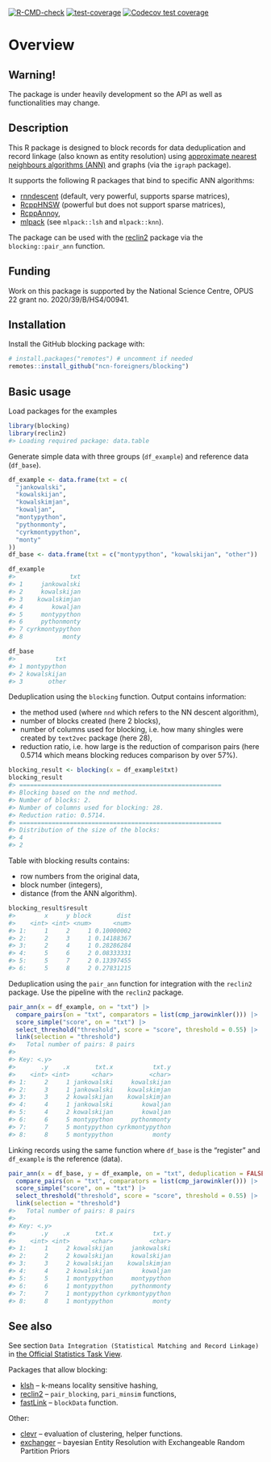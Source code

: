 
<!-- badges: start -->

[![R-CMD-check](https://github.com/ncn-foreigners/blocking/actions/workflows/R-CMD-check.yaml/badge.svg)](https://github.com/ncn-foreigners/blocking/actions/workflows/R-CMD-check.yaml)
[![test-coverage](https://github.com/ncn-foreigners/blocking/actions/workflows/test-coverage.yaml/badge.svg)](https://github.com/ncn-foreigners/blocking/actions/workflows/test-coverage.yaml)
[![Codecov test
coverage](https://codecov.io/gh/ncn-foreigners/blocking/branch/main/graph/badge.svg)](https://app.codecov.io/gh/ncn-foreigners/blocking?branch=main)
<!-- badges: end -->

# Overview

## Warning!

The package is under heavily development so the API as well as
functionalities may change.

## Description

This R package is designed to block records for data deduplication and
record linkage (also known as entity resolution) using [approximate
nearest neighbours algorithms
(ANN)](https://en.wikipedia.org/wiki/Nearest_neighbor_search) and graphs
(via the `igraph` package).

It supports the following R packages that bind to specific ANN
algorithms:

- [rnndescent](https://cran.r-project.org/package=rnndescent) (default,
  very powerful, supports sparse matrices),
- [RcppHNSW](https://cran.r-project.org/package=RcppHNSW) (powerful but
  does not support sparse matrices),
- [RcppAnnoy](https://cran.r-project.org/package=RcppAnnoy),
- [mlpack](https://cran.r-project.org/package=RcppAnnoy) (see
  `mlpack::lsh` and `mlpack::knn`).

The package can be used with the
[reclin2](https://cran.r-project.org/package=reclin2) package via the
`blocking::pair_ann` function.

## Funding

Work on this package is supported by the National Science Centre, OPUS
22 grant no. 2020/39/B/HS4/00941.

## Installation

Install the GitHub blocking package with:

``` r
# install.packages("remotes") # uncomment if needed
remotes::install_github("ncn-foreigners/blocking")
```

## Basic usage

Load packages for the examples

``` r
library(blocking)
library(reclin2)
#> Loading required package: data.table
```

Generate simple data with three groups (`df_example`) and reference data
(`df_base`).

``` r
df_example <- data.frame(txt = c(
  "jankowalski",
  "kowalskijan",
  "kowalskimjan",
  "kowaljan",
  "montypython",
  "pythonmonty",
  "cyrkmontypython",
  "monty"
))
df_base <- data.frame(txt = c("montypython", "kowalskijan", "other"))

df_example
#>               txt
#> 1     jankowalski
#> 2     kowalskijan
#> 3    kowalskimjan
#> 4        kowaljan
#> 5     montypython
#> 6     pythonmonty
#> 7 cyrkmontypython
#> 8           monty

df_base
#>           txt
#> 1 montypython
#> 2 kowalskijan
#> 3       other
```

Deduplication using the `blocking` function. Output contains
information:

- the method used (where `nnd` which refers to the NN descent
  algorithm),
- number of blocks created (here 2 blocks),
- number of columns used for blocking, i.e. how many shingles were
  created by `text2vec` package (here 28),
- reduction ratio, i.e. how large is the reduction of comparison pairs
  (here 0.5714 which means blocking reduces comparison by over 57%).

``` r
blocking_result <- blocking(x = df_example$txt)
blocking_result
#> ========================================================
#> Blocking based on the nnd method.
#> Number of blocks: 2.
#> Number of columns used for blocking: 28.
#> Reduction ratio: 0.5714.
#> ========================================================
#> Distribution of the size of the blocks:
#> 4 
#> 2
```

Table with blocking results contains:

- row numbers from the original data,
- block number (integers),
- distance (from the ANN algorithm).

``` r
blocking_result$result
#>        x     y block       dist
#>    <int> <int> <num>      <num>
#> 1:     1     2     1 0.10000002
#> 2:     2     3     1 0.14188367
#> 3:     2     4     1 0.28286284
#> 4:     5     6     2 0.08333331
#> 5:     5     7     2 0.13397455
#> 6:     5     8     2 0.27831215
```

Deduplication using the `pair_ann` function for integration with the
`reclin2` package. Use the pipeline with the `reclin2` package.

``` r
pair_ann(x = df_example, on = "txt") |>
  compare_pairs(on = "txt", comparators = list(cmp_jarowinkler())) |>
  score_simple("score", on = "txt") |>
  select_threshold("threshold", score = "score", threshold = 0.55) |>
  link(selection = "threshold")
#>   Total number of pairs: 8 pairs
#> 
#> Key: <.y>
#>       .y    .x       txt.x           txt.y
#>    <int> <int>      <char>          <char>
#> 1:     2     1 jankowalski     kowalskijan
#> 2:     3     1 jankowalski    kowalskimjan
#> 3:     3     2 kowalskijan    kowalskimjan
#> 4:     4     1 jankowalski        kowaljan
#> 5:     4     2 kowalskijan        kowaljan
#> 6:     6     5 montypython     pythonmonty
#> 7:     7     5 montypython cyrkmontypython
#> 8:     8     5 montypython           monty
```

Linking records using the same function where `df_base` is the
“register” and `df_example` is the reference (data).

``` r
pair_ann(x = df_base, y = df_example, on = "txt", deduplication = FALSE) |>
  compare_pairs(on = "txt", comparators = list(cmp_jarowinkler())) |>
  score_simple("score", on = "txt") |>
  select_threshold("threshold", score = "score", threshold = 0.55) |>
  link(selection = "threshold")
#>   Total number of pairs: 8 pairs
#> 
#> Key: <.y>
#>       .y    .x       txt.x           txt.y
#>    <int> <int>      <char>          <char>
#> 1:     1     2 kowalskijan     jankowalski
#> 2:     2     2 kowalskijan     kowalskijan
#> 3:     3     2 kowalskijan    kowalskimjan
#> 4:     4     2 kowalskijan        kowaljan
#> 5:     5     1 montypython     montypython
#> 6:     6     1 montypython     pythonmonty
#> 7:     7     1 montypython cyrkmontypython
#> 8:     8     1 montypython           monty
```

## See also

See section `Data Integration (Statistical Matching and Record Linkage)`
in [the Official Statistics Task
View](https://cran.r-project.org/web/views/OfficialStatistics.html).

Packages that allow blocking:

- [klsh](https://CRAN.R-project.org/package=klsh) – k-means locality
  sensitive hashing,
- [reclin2](https://CRAN.R-project.org/package=reclin2) –
  `pair_blocking`, `pari_minsim` functions,
- [fastLink](https://CRAN.R-project.org/package=fastLink) – `blockData`
  function.

Other:

- [clevr](https://CRAN.R-project.org/package=clevr) – evaluation of
  clustering, helper functions.
- [exchanger](https://github.com/cleanzr/exchanger) – bayesian Entity
  Resolution with Exchangeable Random Partition Priors
